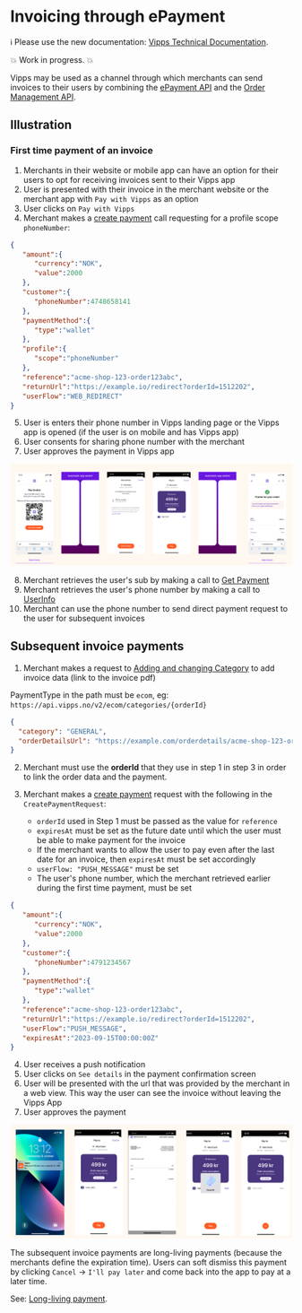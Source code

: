 <!-- START_METADATA
---
title: Invoicing through ePayment
---
END_METADATA -->

# Invoicing through ePayment

<!-- START_COMMENT -->

ℹ️ Please use the new documentation:
[Vipps Technical Documentation](https://vippsas.github.io/vipps-developer-docs/).

<!-- END_COMMENT -->

💥 Work in progress. 💥

Vipps may be used as a channel through which merchants can send invoices to
their users by combining the
[ePayment API](https://vippsas.github.io/vipps-developer-docs/docs/APIs/epayment-api)
and the
[Order Management API](https://vippsas.github.io/vipps-developer-docs/docs/APIs/order-management-api).

## Illustration

### First time payment of an invoice

1. Merchants in their website or mobile app can have an option for their users
   to opt for receiving invoices sent to their Vipps app
2. User is presented with their invoice in the merchant website or the merchant
   app with `Pay with Vipps` as an option
3. User clicks on `Pay with Vipps`
4. Merchant makes a
   [create payment](https://vippsas.github.io/vipps-developer-docs/api/epayment#tag/CreatePayments)
   call requesting for a profile scope `phoneNumber`:

```json
{
   "amount":{
      "currency":"NOK",
      "value":2000
   },
   "customer":{
      "phoneNumber":4748658141
   },
   "paymentMethod":{
      "type":"wallet"
   },
   "profile":{
      "scope":"phoneNumber"
   },
   "reference":"acme-shop-123-order123abc",
   "returnUrl":"https://example.io/redirect?orderId=1512202",
   "userFlow":"WEB_REDIRECT"
}
```

5. User is enters their phone number in Vipps landing page or the Vipps app is
   opened (if the user is on mobile and has Vipps app)
6. User consents for sharing phone number with the merchant
7. User approves the payment in Vipps app

![First time payment of an invoice](images/first-time-invoice-payment.png)

8. Merchant retrieves the user's sub by making a call to
   [Get Payment](https://vippsas.github.io/vipps-developer-docs/api/epayment#tag/QueryPayments/operation/getPayment)
9. Merchant retrieves the user's phone number by making a call to
   [UserInfo](https://vippsas.github.io/vipps-developer-docs/api/login#tag/Userinfo-API/operation/userinfoAuthorizationCode)
10. Merchant can use the phone number to send direct payment request to the user
    for subsequent invoices

## Subsequent invoice payments

1. Merchant makes a request to
  [Adding and changing Category](https://vippsas.github.io/vipps-developer-docs/docs/APIs/order-management-api/vipps-order-management-api#adding-and-changing-category)
  to add invoice data (link to the invoice pdf)

PaymentType in the path must be `ecom`,
eg: `https://api.vipps.no/v2/ecom/categories/{orderId}`

```json
{
  "category": "GENERAL",
  "orderDetailsUrl": "https://example.com/orderdetails/acme-shop-123-order123abc"
}
```
2. Merchant must use the **orderId** that they use in step 1 in step 3 in order
   to link the order data and the payment.

3. Merchant makes a
   [create payment](https://vippsas.github.io/vipps-developer-docs/api/epayment#tag/CreatePayments)
  request with the following in the `CreatePaymentRequest`:
    - `orderId` used in Step 1 must be passed as the value for `reference`
    - `expiresAt` must be set as the future date until which the user must be
      able to make payment for the invoice
    - If the merchant wants to allow the user to pay even after the last date
      for an invoice, then `expiresAt` must be set accordingly
    - `userFlow: "PUSH_MESSAGE"` must be set
    - The user's phone number, which the merchant retrieved earlier during the
      first time payment, must be set

```json
{
   "amount":{
      "currency":"NOK",
      "value":2000
   },
   "customer":{
      "phoneNumber":4791234567
   },
   "paymentMethod":{
      "type":"wallet"
   },
   "reference":"acme-shop-123-order123abc",
   "returnUrl":"https://example.io/redirect?orderId=1512202",
   "userFlow":"PUSH_MESSAGE",
   "expiresAt":"2023-09-15T00:00:00Z"
}
```
4. User receives a push notification
5. User clicks on `See details` in the payment confirmation screen
6. User will be presented with the url that was provided by the merchant in a web view. This way the user can see the invoice without leaving the Vipps App
7. User approves the payment

![Subsequent payment of an invoice](images/subsequent-invoice-payment.png)

The subsequent invoice payments are long-living payments (because the merchants
define the expiration time). Users can soft dismiss this payment
by clicking `Cancel` -> `I'll pay later` and come back into the app to pay at a later time.

See: [Long-living payment](long-expiry-time-for-payments-to-merchants).
